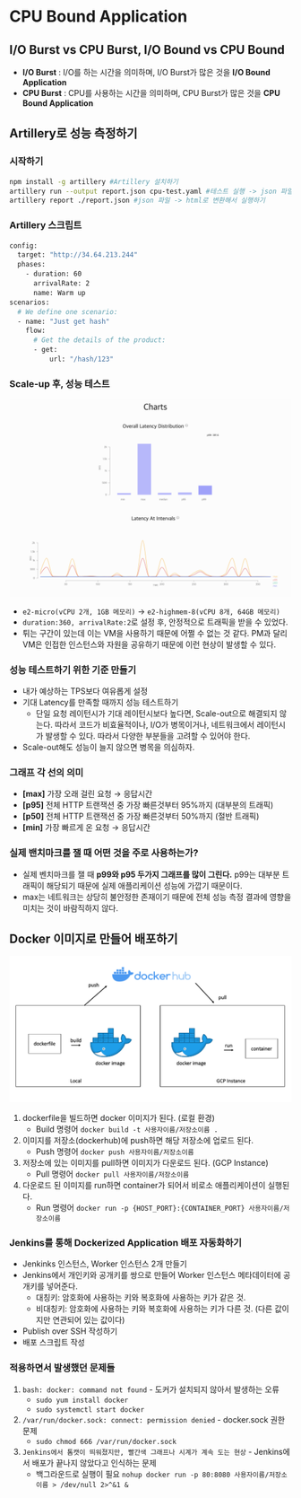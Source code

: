 # CPU Bound Application

## I/O Burst vs CPU Burst, I/O Bound vs CPU Bound

- **I/O Burst** : I/O를 하는 시간을 의미하며, I/O Burst가 많은 것을 **I/O Bound Application**
- **CPU Burst** : CPU를 사용하는 시간을 의미하며, CPU Burst가 많은 것을 **CPU Bound Application**

## Artillery로 성능 측정하기

### 시작하기

```bash
npm install -g artillery #Artillery 설치하기
artillery run --output report.json cpu-test.yaml #테스트 실행 -> json 파일 생성
artillery report ./report.json #json 파일 -> html로 변환해서 실행하기
```

### Artillery 스크립트

```bash
config:
  target: "http://34.64.213.244"
  phases:
    - duration: 60
      arrivalRate: 2
      name: Warm up
scenarios:
  # We define one scenario:
  - name: "Just get hash"
    flow:
      # Get the details of the product:
      - get:
          url: "/hash/123"
```

### Scale-up 후, 성능 테스트

![Scale up 후, 테스트](./img/scale-up-test.png)

- `e2-micro(vCPU 2개, 1GB 메모리)` -> `e2-highmem-8(vCPU 8개, 64GB 메모리)`
- `duration:360, arrivalRate:2`로 설정 후, 안정적으로 트래픽을 받을 수 있었다.
- 튀는 구간이 있는데 이는 VM을 사용하기 때문에 어쩔 수 없는 것 같다. PM과 달리 VM은 인접한 인스턴스와 자원을 공유하기 때문에 이런 현상이 발생할 수 있다.

### 성능 테스트하기 위한 기준 만들기

- 내가 예상하는 TPS보다 여유롭게 설정
- 기대 Latency를 만족할 때까지 성능 테스트하기
  - 단일 요청 레이턴시가 기대 레이턴시보다 높다면, Scale-out으로 해결되지 않는다. 따라서 코드가 비효율적이나, I/O가 병목이거나, 네트워크에서 레이턴시가 발생할 수 있다. 따라서 다양한 부분들을 고려할 수 있어야 한다.
- Scale-out해도 성능이 늘지 않으면 병목을 의심하자.

### 그래프 각 선의 의미

- **[max]** 가장 오래 걸린 요청 → 응답시간
- **[p95]** 전체 HTTP 트랜잭션 중 가장 빠른것부터 95%까지 (대부분의 트래픽)
- **[p50]** 전체 HTTP 트랜잭션 중 가장 빠른것부터 50%까지 (절반 트래픽)
- **[min]** 가장 빠르게 온 요청 → 응답시간

### 실제 밴치마크를 잴 때 어떤 것을 주로 사용하는가? 
- 실제 벤치마크를 잴 때 **p99와 p95 두가지 그래프를 많이 그린다.**
  p99는 대부분 트래픽이 해당되기 때문에 실제 애플리케이션 성능에 가깝기 때문이다.
- max는 네트워크는 상당히 불안정한 존재이기 때문에 전체 성능 측정 결과에 영향을 미치는 것이 바람직하지 않다.

## Docker 이미지로 만들어 배포하기

![docker](./img/docker.png)

1. dockerfile을 빌드하면 docker 이미지가 된다. (로컬 환경)
   - Build 명령어 `docker build -t 사용자이름/저장소이름 .`
2. 이미지를 저장소(dockerhub)에 push하면 해당 저장소에 업로드 된다.
   - Push 명령어 `docker push 사용자이름/저장소이름`
3. 저장소에 있는 이미지를 pull하면 이미지가 다운로드 된다. (GCP Instance)
   - Pull 명령어 `docker pull 사용자이름/저장소이름`
4. 다운로드 된 이미지를 run하면 container가 되어서 비로소 애플리케이션이 실행된다.
   - Run 명령어 `docker run -p {HOST_PORT}:{CONTAINER_PORT} 사용자이름/저장소이름`
    
### Jenkins를 통해 Dockerized Application 배포 자동화하기

* Jenkinks 인스턴스, Worker 인스턴스 2개 만들기
* Jenkins에서 개인키와 공개키를 쌍으로 만들어 Worker 인스턴스 메타데이터에 공개키를 넣어준다.
    * 대칭키: 암호화에 사용하는 키와 복호화에 사용하는 키가 같은 것.
    * 비대칭키: 암호화에 사용하는 키와 복호화에 사용하는 키가 다른 것. (다른 값이지만 연관되어 있는 값이다)
* Publish over SSH 작성하기
* 배포 스크립트 작성

### 적용하면서 발생했던 문제들
1. `bash: docker: command not found` - 도커가 설치되지 않아서 발생하는 오류
    * `sudo yum install docker`
    * `sudo systemctl start docker`
2. `/var/run/docker.sock: connect: permission denied` - docker.sock 권한 문제
    * `sudo chmod 666 /var/run/docker.sock`
3. `Jenkins에서 톰캣이 띄워졌지만, 빨간색 그래프나 시계가 계속 도는 현상` - Jenkins에서 배포가 끝나지 않았다고 인식하는 문제
    * 백그라운드로 실행이 필요 `nohup docker run -p 80:8080 사용자이름/저장소이름 > /dev/null 2>^&1 &`